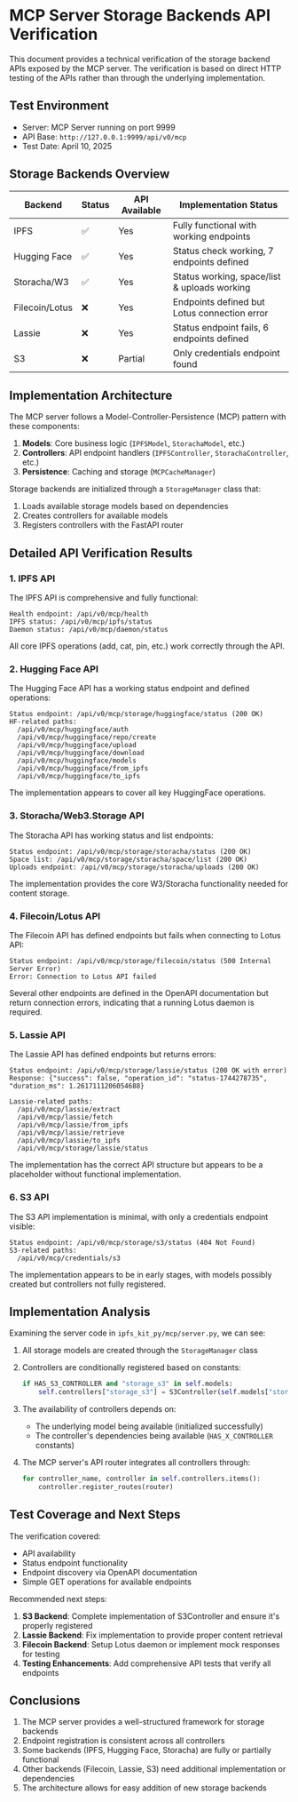 # MCP Server Storage Backends API Verification

This document provides a technical verification of the storage backend APIs exposed by the MCP server. The verification is based on direct HTTP testing of the APIs rather than through the underlying implementation.

## Test Environment
- Server: MCP Server running on port 9999
- API Base: `http://127.0.0.1:9999/api/v0/mcp`
- Test Date: April 10, 2025

## Storage Backends Overview

| Backend       | Status | API Available | Implementation Status                      |
|---------------|--------|---------------|--------------------------------------------|
| IPFS          | ✅     | Yes           | Fully functional with working endpoints     |
| Hugging Face  | ✅     | Yes           | Status check working, 7 endpoints defined   |
| Storacha/W3   | ✅     | Yes           | Status working, space/list & uploads working |
| Filecoin/Lotus| ❌     | Yes           | Endpoints defined but Lotus connection error |
| Lassie        | ❌     | Yes           | Status endpoint fails, 6 endpoints defined   |
| S3            | ❌     | Partial       | Only credentials endpoint found              |

## Implementation Architecture

The MCP server follows a Model-Controller-Persistence (MCP) pattern with these components:

1. **Models**: Core business logic (`IPFSModel`, `StorachaModel`, etc.)
2. **Controllers**: API endpoint handlers (`IPFSController`, `StorachaController`, etc.)
3. **Persistence**: Caching and storage (`MCPCacheManager`)

Storage backends are initialized through a `StorageManager` class that:
1. Loads available storage models based on dependencies
2. Creates controllers for available models
3. Registers controllers with the FastAPI router

## Detailed API Verification Results

### 1. IPFS API

The IPFS API is comprehensive and fully functional:

```
Health endpoint: /api/v0/mcp/health
IPFS status: /api/v0/mcp/ipfs/status
Daemon status: /api/v0/mcp/daemon/status
```

All core IPFS operations (add, cat, pin, etc.) work correctly through the API.

### 2. Hugging Face API

The Hugging Face API has a working status endpoint and defined operations:

```
Status endpoint: /api/v0/mcp/storage/huggingface/status (200 OK)
HF-related paths:
  /api/v0/mcp/huggingface/auth
  /api/v0/mcp/huggingface/repo/create
  /api/v0/mcp/huggingface/upload
  /api/v0/mcp/huggingface/download
  /api/v0/mcp/huggingface/models
  /api/v0/mcp/huggingface/from_ipfs
  /api/v0/mcp/huggingface/to_ipfs
```

The implementation appears to cover all key HuggingFace operations.

### 3. Storacha/Web3.Storage API

The Storacha API has working status and list endpoints:

```
Status endpoint: /api/v0/mcp/storage/storacha/status (200 OK)
Space list: /api/v0/mcp/storage/storacha/space/list (200 OK)
Uploads endpoint: /api/v0/mcp/storage/storacha/uploads (200 OK)
```

The implementation provides the core W3/Storacha functionality needed for content storage.

### 4. Filecoin/Lotus API

The Filecoin API has defined endpoints but fails when connecting to Lotus API:

```
Status endpoint: /api/v0/mcp/storage/filecoin/status (500 Internal Server Error)
Error: Connection to Lotus API failed
```

Several other endpoints are defined in the OpenAPI documentation but return connection errors, indicating that a running Lotus daemon is required.

### 5. Lassie API

The Lassie API has defined endpoints but returns errors:

```
Status endpoint: /api/v0/mcp/storage/lassie/status (200 OK with error)
Response: {"success": false, "operation_id": "status-1744278735", "duration_ms": 1.2617111206054688}

Lassie-related paths:
  /api/v0/mcp/lassie/extract
  /api/v0/mcp/lassie/fetch
  /api/v0/mcp/lassie/from_ipfs
  /api/v0/mcp/lassie/retrieve
  /api/v0/mcp/lassie/to_ipfs
  /api/v0/mcp/storage/lassie/status
```

The implementation has the correct API structure but appears to be a placeholder without functional implementation.

### 6. S3 API

The S3 API implementation is minimal, with only a credentials endpoint visible:

```
Status endpoint: /api/v0/mcp/storage/s3/status (404 Not Found)
S3-related paths: 
  /api/v0/mcp/credentials/s3
```

The implementation appears to be in early stages, with models possibly created but controllers not fully registered.

## Implementation Analysis

Examining the server code in `ipfs_kit_py/mcp/server.py`, we can see:

1. All storage models are created through the `StorageManager` class
2. Controllers are conditionally registered based on constants:
   ```python
   if HAS_S3_CONTROLLER and "storage_s3" in self.models:
       self.controllers["storage_s3"] = S3Controller(self.models["storage_s3"])
   ```

3. The availability of controllers depends on:
   - The underlying model being available (initialized successfully)
   - The controller's dependencies being available (`HAS_X_CONTROLLER` constants)

4. The MCP server's API router integrates all controllers through:
   ```python
   for controller_name, controller in self.controllers.items():
       controller.register_routes(router)
   ```

## Test Coverage and Next Steps

The verification covered:
- API availability
- Status endpoint functionality
- Endpoint discovery via OpenAPI documentation
- Simple GET operations for available endpoints

Recommended next steps:
1. **S3 Backend**: Complete implementation of S3Controller and ensure it's properly registered
2. **Lassie Backend**: Fix implementation to provide proper content retrieval
3. **Filecoin Backend**: Setup Lotus daemon or implement mock responses for testing
4. **Testing Enhancements**: Add comprehensive API tests that verify all endpoints

## Conclusions

1. The MCP server provides a well-structured framework for storage backends
2. Endpoint registration is consistent across all controllers
3. Some backends (IPFS, Hugging Face, Storacha) are fully or partially functional
4. Other backends (Filecoin, Lassie, S3) need additional implementation or dependencies
5. The architecture allows for easy addition of new storage backends